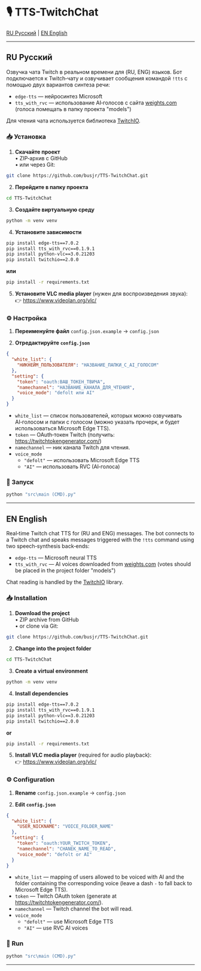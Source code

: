 # 🎙 TTS-TwitchChat

[RU Русский](#-русский) | [EN English](#-english)

---

## RU Русский

Озвучка чата Twitch в реальном времени для (RU, ENG) языков. Бот подключается к Twitch‑чату и озвучивает сообщения командой `!tts` с помощью двух вариантов синтеза речи:
- `edge-tts` — нейросинтез Microsoft  
- `tts_with_rvc` — использование AI‑голосов с сайта [weights.com](https://www.weights.com/ru/models) (голоса помещать в папку проекта "models")

Для чтения чата используется библиотека [TwitchIO](https://twitchio.dev/).

### 📥 Установка

1. **Скачайте проект**  
   • ZIP‑архив с GitHub  
   • или через Git:
```bash
git clone https://github.com/busjr/TTS-TwitchChat.git
```

2. **Перейдите в папку проекта**
```bash
cd TTS-TwitchChat
```

3. **Создайте виртуальную среду**
```bash
python -m venv venv
```

4. **Установите зависимости**
```bash
pip install edge-tts==7.0.2
pip install tts_with_rvc==0.1.9.1
pip install python-vlc==3.0.21203
pip install twitchio==2.0.0
```
**или**
```bash
pip install -r requirements.txt
```

5. **Установите VLC media player** (нужен для воспроизведения звука):  
👉 <https://www.videolan.org/vlc/>

### ⚙ Настройка

1. **Переименуйте файл** `config.json.example` → `config.json`

2. **Отредактируйте `config.json`**
```json
{
  "white_list": {
    "НИКНЕЙМ_ПОЛЬЗОВАТЕЛЯ": "НАЗВАНИЕ_ПАПКИ_С_AI_ГОЛОСОМ"
  },
  "setting": {
    "token": "oauth:ВАШ_ТОКЕН_ТВИЧА",
    "namechannel": "НАЗВАНИЕ_КАНАЛА_ДЛЯ_ЧТЕНИЯ",
    "voice_mode": "defolt или AI"
  }
}
```

- `white_list` — список пользователей, которых можно озвучивать AI‑голосом и папки с голосом (можно указать прочерк, и будет использоваться Microsoft Edge TTS).  
- `token` — OAuth‑токен Twitch (получить: <https://twitchtokengenerator.com/>)  
- `namechannel` — ник канала Twitch для чтения.  
- `voice_mode`  
  - `"defolt"` — использовать Microsoft Edge TTS  
  - `"AI"` — использовать RVC (AI‑голоса)

### 🚀 Запуск

```bash
python "src\main (CMD).py"
```

---

## EN English

Real‑time Twitch chat TTS for (RU and ENG) messages. The bot connects to a Twitch chat and speaks messages triggered with the `!tts` command using two speech‑synthesis back‑ends:
- `edge-tts` — Microsoft neural TTS  
- `tts_with_rvc` — AI voices downloaded from [weights.com](https://www.weights.com/ru/models) (votes should be placed in the project folder "models")

Chat reading is handled by the [TwitchIO](https://twitchio.dev/) library.

### 📥 Installation

1. **Download the project**  
   • ZIP archive from GitHub  
   • or clone via Git:
```bash
git clone https://github.com/busjr/TTS-TwitchChat.git
```

2. **Change into the project folder**
```bash
cd TTS-TwitchChat
```

3. **Create a virtual environment**
```bash
python -m venv venv
```

4. **Install dependencies**
```bash
pip install edge-tts==7.0.2
pip install tts_with_rvc==0.1.9.1
pip install python-vlc==3.0.21203
pip install twitchio==2.0.0
```
**or**
```bash
pip install -r requirements.txt
```

5. **Install VLC media player** (required for audio playback):  
👉 <https://www.videolan.org/vlc/>

### ⚙ Configuration

1. **Rename** `config.json.example` → `config.json`

2. **Edit `config.json`**
```json
{
  "white_list": {
    "USER_NICKNAME": "VOICE_FOLDER_NAME"
  },
  "setting": {
    "token": "oauth:YOUR_TWITCH_TOKEN",
    "namechannel": "CHANEK_NAME_TO_READ",
    "voice_mode": "defolt or AI"
  }
}
```

- `white_list` — mapping of users allowed to be voiced with AI and the folder containing the corresponding voice (leave a dash `-` to fall back to Microsoft Edge TTS).  
- `token` — Twitch OAuth token (generate at <https://twitchtokengenerator.com/>).  
- `namechannel` — Twitch channel the bot will read.  
- `voice_mode`  
  - `"defolt"` — use Microsoft Edge TTS  
  - `"AI"` — use RVC AI voices

### 🚀 Run

```bash
python "src\main (CMD).py"
```

---
